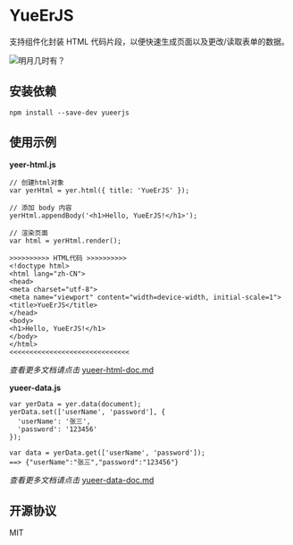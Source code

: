 # YueErJS
支持组件化封装 HTML 代码片段，以便快速生成页面以及更改/读取表单的数据。

![明月几时有？](https://s3.bmp.ovh/imgs/2022/09/27/1d1efabc869f8556.png "明月几时有？")

## 安装依赖
```
npm install --save-dev yueerjs
```

## 使用示例

**yeer-html.js**
```
// 创建html对象
var yerHtml = yer.html({ title: 'YueErJS' });

// 添加 body 内容
yerHtml.appendBody('<h1>Hello, YueErJS!</h1>');

// 渲染页面
var html = yerHtml.render();

>>>>>>>>>> HTML代码 >>>>>>>>>>
<!doctype html>
<html lang="zh-CN">
<head>
<meta charset="utf-8">
<meta name="viewport" content="width=device-width, initial-scale=1">
<title>YueErJS</title>
</head>
<body>
<h1>Hello, YueErJS!</h1>
</body>
</html>
<<<<<<<<<<<<<<<<<<<<<<<<<<<<<<
```
*查看更多文档请点击* [yueer-html-doc.md](https://github.com/magicodex/YueErJS/blob/main/doc/yueer-html-doc.md)

**yueer-data.js**
```
var yerData = yer.data(document);
yerData.set(['userName', 'password'], {
  'userName': '张三',
  'password': '123456'
});

var data = yerData.get(['userName', 'password']);
==> {"userName":"张三","password":"123456"}
```
*查看更多文档请点击* [yueer-data-doc.md](https://github.com/magicodex/YueErJS/blob/main/doc/yueer-data-doc.md)

## 开源协议
MIT
